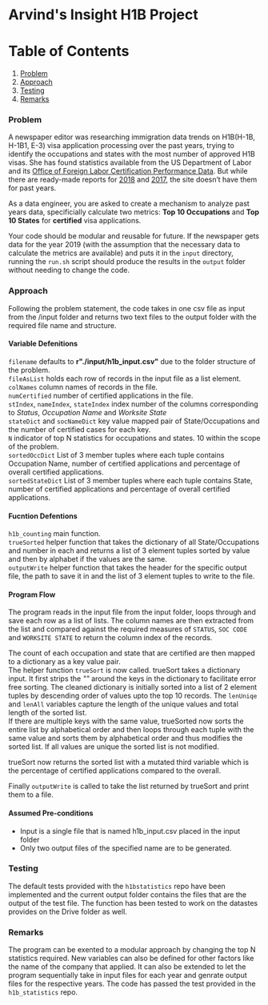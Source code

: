 # Arvind's Insight H1B Project
# Table of Contents
1. [Problem](README.md#problem)
2. [Approach](README.md#approach)
3. [Testing](README.md#testing)
4. [Remarks](README.md#remarks)
### Problem 
A newspaper editor was researching immigration data trends on H1B(H-1B, H-1B1, E-3) visa application processing over the past years, trying to identify the occupations and states with the most number of approved H1B visas. She has found statistics available from the US Department of Labor and its [Office of Foreign Labor Certification Performance Data](https://www.foreignlaborcert.doleta.gov/performancedata.cfm#dis). But while there are ready-made reports for [2018](https://www.foreignlaborcert.doleta.gov/pdf/PerformanceData/2018/H-1B_Selected_Statistics_FY2018_Q4.pdf) and [2017](https://www.foreignlaborcert.doleta.gov/pdf/PerformanceData/2017/H-1B_Selected_Statistics_FY2017.pdf), the site doesn’t have them for past years. 

As a data engineer, you are asked to create a mechanism to analyze past years data, specificially calculate two metrics: **Top 10 Occupations** and **Top 10 States** for **certified** visa applications.

Your code should be modular and reusable for future. If the newspaper gets data for the year 2019 (with the assumption that the necessary data to calculate the metrics are available) and puts it in the `input` directory, running the `run.sh` script should produce the results in the `output` folder without needing to change the code.

### Approach
Following the problem statement, the code takes in one csv file as input from the /input folder and returns two text files to the output folder with the required file name and structure.

#### Variable Defenitions
`filename` defaults to **r"./input/h1b_input.csv"** due to the folder structure of the problem.  
`fileAsList` holds each row of records in the input file as a list element.  
`colNames` column names of records in the file.  
`numCertified` number of certified applications in the file.  
`stIndex`, `nameIndex`, `stateIndex` index number of the columns corresponding to *Status*, *Occupation Name* and *Worksite State*  
`stateDict` and `socNameDict` key value mapped pair of State/Occupations and the number of certified cases for each key.  
`N` indicator of top N statistics for occupations and states. 10 within the scope of the problem.  
`sortedOccDict` List of 3 member tuples where each tuple contains Occupation Name, number of certified applications and percentage of overall certified applications.  
`sortedStateDict` List of 3 member tuples where each tuple contains State, number of certified applications and percentage of overall certified applications.  

#### Fucntion Defentions
`h1b_counting` main function.  
`trueSorted` helper function that takes the dictionary of all State/Occupations and number in each and returns a list of 3 element tuples sorted by value and then by alphabet if the values are the same.  
`outputWrite` helper function that takes the header for the specific output file, the path to save it in and the list of 3 element tuples to write to the file.  

#### Program Flow
The program reads in the input file from the input folder, loops through and save each row as a list of lists. The column names are then extracted from the list and compared against the required measures of `STATUS`, `SOC CODE` and `WORKSITE STATE` to return the column index of the records.

The count of each occupation and state that are certified are then mapped to a dictionary as a key value pair.  
The helper function `trueSort` is now called. trueSort takes a dictionary input. It first strips the *""* around the keys in the dictionary to facilitate error free sorting. The cleaned dictionary is initially sorted into a list of 2 element tuples by descending order of values upto the top 10 records. The `lenUniqe` and `lenAll` variables capture the length of the unique values and total length of the sorted list.  
If there are multiple keys with the same value, trueSorted now sorts the entire list by alphabetical order and then loops through each tuple with the same value and sorts them by alphabetical order and thus modifies the sorted list. If all values are unique the sorted list is not modified.  

trueSort now returns the sorted list with a mutated third variable which is the percentage of certified applications compared to the overall.  

Finally `outputWrite` is called to take the list returned by trueSort and print them to a file.  

#### Assumed Pre-conditions
* Input is a single file that is named h1b_input.csv placed in the input folder
* Only two output files of the specified name are to be generated.

### Testing
The default tests provided with the `h1bstatistics` repo have been implemented and the current output folder contains the files that are the output of the test file. The function has been tested to work on the datastes provides on the Drive folder as well.
### Remarks
The program can be exented to a modular approach by changing the top N statistics required. New variables can also be defined for other factors like the name of the company that applied. It can also be extended to let the program sequentially take in input files for each year and genrate output files for the respective years. The code has passed the test provided in the `h1b_statistics` repo.
